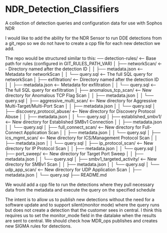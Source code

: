 # NDR_Detection_Classifiers
A collection of detection queries and configuration data for use with Sophos NDR

I would like to add the ability for the NDR Sensor to run DDE detections from a git_repo so we do not have to create a cpp file for each new detection we add.

The repo would be structured similar to this:
── detection-rules/                 <-- Base path for rules (configured in GIT_RULES_PATH_VAR)
│   ├── networkScan/                 <-- Directory named after the detection ID
│   │   ├── metadata.json            <-- Metadata for networkScan
│   │   └── query.sql                <-- The full SQL query for networkScan
│   ├── exfiltration/                <-- Directory named after the detection ID
│   │   ├── metadata.json            <-- Metadata for exfiltration
│   │   └── query.sql                <-- The full SQL query for exfiltration
│   ├── anomalous_tcp_scan/          <-- New directory for Anomalous TCP Flag Scan
│   │   ├── metadata.json
│   │   └── query.sql
│   ├── aggressive_multi_scan/       <-- New directory for Aggressive Multi-Target/Multi-Port Scan
│   │   ├── metadata.json
│   │   └── query.sql
│   ├── discovery_protocol_abuse/    <-- New directory for Discovery Protocol Abuse
│   │   ├── metadata.json
│   │   └── query.sql
│   ├── established_smbv1/           <-- New directory for Established SMBv1 Connection
│   │   ├── metadata.json
│   │   └── query.sql
│   ├── full_connect_scan/           <-- New directory for Full-Connect Application Scan
│   │   ├── metadata.json
│   │   └── query.sql
│   ├── ics_mgmt_scan/               <-- New directory for ICS/Management Protocol Scan
│   │   ├── metadata.json
│   │   └── query.sql
│   ├── ip_protocol_scan/            <-- New directory for IP Protocol Scan
│   │   ├── metadata.json
│   │   └── query.sql
│   ├── port_sweep/                  <-- New directory for Target Port Sweep
│   │   ├── metadata.json
│   │   └── query.sql
│   ├── smbv1_targeted_activity/     <-- New directory for SMBv1 Scan
│   │   ├── metadata.json
│   │   └── query.sql
│   └── udp_app_scan/                <-- New directory for UDP Application Scan
│       ├── metadata.json
│       └── query.sql
├── README.md

We would add a cpp file to run the detections where they pull necessary data from the metadata and execute the query on the specified schedule

The intent is to allow us to publish new detections without the need for a software update and to support silent(monitor mode) where the query runs but does not create a detection that the customer sees in central. I think this requires us to set the monitor_mode field in the datalake when the results are sent to central. We should check how MDR_ops publishes and creates new SIGMA rules for detections.
